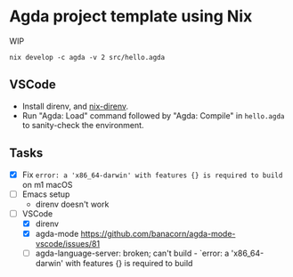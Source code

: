 # Agda project template using Nix

WIP

```
nix develop -c agda -v 2 src/hello.agda
```

## VSCode

- Install direnv, and [nix-direnv](https://github.com/nix-community/nix-direnv).
- Run "Agda: Load" command followed by "Agda: Compile" in `hello.agda` to sanity-check the environment.

## Tasks

- [x] Fix `error: a 'x86_64-darwin' with features {} is required to build` on m1 macOS
- [ ] Emacs setup 
    - direnv doesn't work
- [ ] VSCode
    - [x] direnv
    - [x] agda-mode https://github.com/banacorn/agda-mode-vscode/issues/81
    - [ ] agda-language-server: broken; can't build - `error: a 'x86_64-darwin' with features {} is required to build
